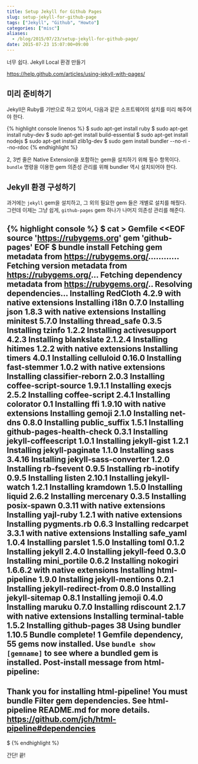```yaml
---
title: Setup Jekyll for Github Pages
slug: setup-jekyll-for-github-page
tags: ["Jekyll", "Github", "Howto"]
categories: ["misc"]
aliases:
  - /blog/2015/07/23/setup-jekyll-for-github-page/
date: 2015-07-23 15:07:00+09:00
---
```

너무 쉽다. Jekyll Local 환경 만들기

<https://help.github.com/articles/using-jekyll-with-pages/>

## 미리 준비하기

Jekyll은 Ruby를 기반으로 하고 있어서, 다음과 같은 소프트웨어의 설치를
미리 해주어야 한다.

{% highlight console linenos %}
$ sudo apt-get install ruby
$ sudo apt-get install ruby-dev
$ sudo apt-get install build-essential
$ sudo apt-get install nodejs
$ sudo apt-get install zlib1g-dev
$ sudo gem install bundler --no-ri --no-rdoc
{% endhighlight %}

2, 3번 줄은 Native Extension을 포함하는 gem을 설치하기 위해 필수 항목이다.
`bundle` 명령을 이용한 gem 의존성 관리를 위해 bundler 역시 설치되어야 한다.

## Jekyll 환경 구성하기

과거에는 `jekyll` gem을 설치하고, 그 외의 필요한 gem 들은 개별로 설치를
해줬다. 그런데 이제는 그냥 쉽게, `github-pages` gem 하나가 나머지 의존성
관리를 해준다.

{% highlight console %}
$ cat > Gemfile <<EOF
source 'https://rubygems.org'
gem 'github-pages'
EOF
$ bundle install
Fetching gem metadata from https://rubygems.org/............
Fetching version metadata from https://rubygems.org/...
Fetching dependency metadata from https://rubygems.org/..
Resolving dependencies...
Installing RedCloth 4.2.9 with native extensions
Installing i18n 0.7.0
Installing json 1.8.3 with native extensions
Installing minitest 5.7.0
Installing thread_safe 0.3.5
Installing tzinfo 1.2.2
Installing activesupport 4.2.3
Installing blankslate 2.1.2.4
Installing hitimes 1.2.2 with native extensions
Installing timers 4.0.1
Installing celluloid 0.16.0
Installing fast-stemmer 1.0.2 with native extensions
Installing classifier-reborn 2.0.3
Installing coffee-script-source 1.9.1.1
Installing execjs 2.5.2
Installing coffee-script 2.4.1
Installing colorator 0.1
Installing ffi 1.9.10 with native extensions
Installing gemoji 2.1.0
Installing net-dns 0.8.0
Installing public_suffix 1.5.1
Installing github-pages-health-check 0.3.1
Installing jekyll-coffeescript 1.0.1
Installing jekyll-gist 1.2.1
Installing jekyll-paginate 1.1.0
Installing sass 3.4.16
Installing jekyll-sass-converter 1.2.0
Installing rb-fsevent 0.9.5
Installing rb-inotify 0.9.5
Installing listen 2.10.1
Installing jekyll-watch 1.2.1
Installing kramdown 1.5.0
Installing liquid 2.6.2
Installing mercenary 0.3.5
Installing posix-spawn 0.3.11 with native extensions
Installing yajl-ruby 1.2.1 with native extensions
Installing pygments.rb 0.6.3
Installing redcarpet 3.3.1 with native extensions
Installing safe_yaml 1.0.4
Installing parslet 1.5.0
Installing toml 0.1.2
Installing jekyll 2.4.0
Installing jekyll-feed 0.3.0
Installing mini_portile 0.6.2
Installing nokogiri 1.6.6.2 with native extensions
Installing html-pipeline 1.9.0
Installing jekyll-mentions 0.2.1
Installing jekyll-redirect-from 0.8.0
Installing jekyll-sitemap 0.8.1
Installing jemoji 0.4.0
Installing maruku 0.7.0
Installing rdiscount 2.1.7 with native extensions
Installing terminal-table 1.5.2
Installing github-pages 38
Using bundler 1.10.5
Bundle complete! 1 Gemfile dependency, 55 gems now installed.
Use `bundle show [gemname]` to see where a bundled gem is installed.
Post-install message from html-pipeline:
-------------------------------------------------
Thank you for installing html-pipeline!
You must bundle Filter gem dependencies.
See html-pipeline README.md for more details.
https://github.com/jch/html-pipeline#dependencies
-------------------------------------------------
$ 
{% endhighlight %}

간단! 끝!

